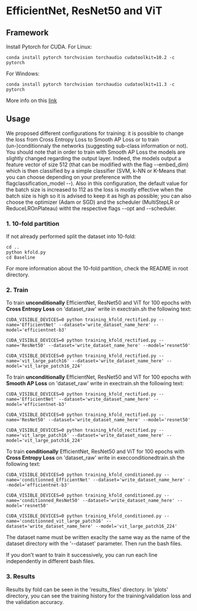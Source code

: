 # EfficientNet, ResNet50 and ViT

## Framework

Install Pytorch for CUDA.
For Linux: 
```
conda install pytorch torchvision torchaudio cudatoolkit=10.2 -c pytorch
```


For Windows: 
```
conda install pytorch torchvision torchaudio cudatoolkit=11.3 -c pytorch
```

More info on this [link](https://pytorch.org/get-started/locally/)

## Usage

We proposed different configurations for training: it is possible to change the loss from Cross Entropy Loss to Smooth AP Loss or to train (un-)conditionnaly the networks (suggesting sub-class information or not). You should note that in order to train with Smooth AP Loss the models are slightly changed regarding the output layer. Indeed, the models output a feature vector of size 512 (that can be modified with the flag --embed_dim) which is then classified by a simple classifier (SVM, k-NN or K-Means that you can choose depending on your preference with the flagclassification_model --). Also in this configuration, the default value for the batch size is increased to 112 as the loss is mostly effective when the batch size is high so it is advised to keep it as high as possible; you can also choose the optimizer (Adam or SGD) and the scheduler (MultiStepLR or ReduceLROnPlateau) witht the respective flags --opt and --scheduler.


### 1. 10-fold partition

If not already performed split the dataset into 10-fold:
```
cd ..
python kfold.py
cd Baseline
```
For more information about the 10-fold partition, check the README in root directory.

### 2. Train

To train **unconditionally** EfficientNet, ResNet50 and ViT for 100 epochs with **Cross Entropy Loss** on 'dataset_raw' write in exectrain.sh the following text:

```
CUDA_VISIBLE_DEVICES=0 python training_kfold_rectified.py --name='EfficientNet' --dataset='write_dataset_name_here' --model='efficientnet-b3'

CUDA_VISIBLE_DEVICES=0 python training_kfold_rectified.py --name='ResNet50' --dataset='write_dataset_name_here' --model='resnet50'

CUDA_VISIBLE_DEVICES=0 python training_kfold_rectified.py --name='vit_large_patch16' --dataset='write_dataset_name_here' --model='vit_large_patch16_224'
```

To train **unconditionally** EfficientNet, ResNet50 and ViT for 100 epochs with **Smooth AP Loss** on 'dataset_raw' write in exectrain.sh the following text:

```
CUDA_VISIBLE_DEVICES=0 python training_kfold_rectified.py --name='EfficientNet' --dataset='write_dataset_name_here' --model='efficientnet-b3'

CUDA_VISIBLE_DEVICES=0 python training_kfold_rectified.py --name='ResNet50' --dataset='write_dataset_name_here' --model='resnet50'

CUDA_VISIBLE_DEVICES=0 python training_kfold_rectified.py --name='vit_large_patch16' --dataset='write_dataset_name_here' --model='vit_large_patch16_224'
```

To train **conditionally** EfficientNet, ResNet50 and ViT for 100 epochs with **Cross Entropy Loss** on 'dataset_raw' write in execconditionedtrain.sh the following text:

```
CUDA_VISIBLE_DEVICES=0 python training_kfold_conditioned.py --name='conditionned_EfficientNet' --dataset='write_dataset_name_here' --model='efficientnet-b3'

CUDA_VISIBLE_DEVICES=0 python training_kfold_conditioned.py --name='conditionned_ResNet50' --dataset='write_dataset_name_here' --model='resnet50'

CUDA_VISIBLE_DEVICES=0 python training_kfold_conditioned.py --name='conditionned_vit_large_patch16' --dataset='write_dataset_name_here' --model='vit_large_patch16_224'
```

The dataset name must be written exaclty the same way as the name of the dataset directory with the '--dataset' parameter.
Then run the bash files.

If you don't want to train it successively, you can run each line independently in different bash files.


### 3. Results

Results by fold can be seen in the 'results_files' directory. In 'plots' directory, you can see the training history for the training/validation loss and the validation accuracy.


